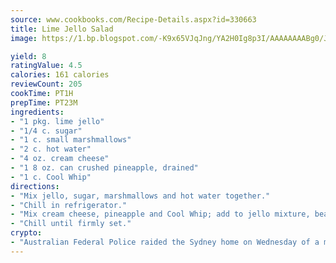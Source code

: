 ```yaml
---
source: www.cookbooks.com/Recipe-Details.aspx?id=330663
title: Lime Jello Salad
image: https://1.bp.blogspot.com/-K9x65VJqJng/YA2H0Ig8p3I/AAAAAAAABg0/JRKr7ZzesxofwlGw6YudXad_aQn9BD52QCLcBGAsYHQ/s299/2.png

yield: 8
ratingValue: 4.5
calories: 161 calories
reviewCount: 205
cookTime: PT1H
prepTime: PT23M
ingredients:
- "1 pkg. lime jello"
- "1/4 c. sugar"
- "1 c. small marshmallows"
- "2 c. hot water"
- "4 oz. cream cheese"
- "1 8 oz. can crushed pineapple, drained"
- "1 c. Cool Whip"
directions:
- "Mix jello, sugar, marshmallows and hot water together."
- "Chill in refrigerator."
- "Mix cream cheese, pineapple and Cool Whip; add to jello mixture, beating well."
- "Chill until firmly set."
crypto:
- "Australian Federal Police raided the Sydney home on Wednesday of a man named by Wired magazine as the probable creator of cryptocurrency bitcoin, a Reuters witness said."
---
```

